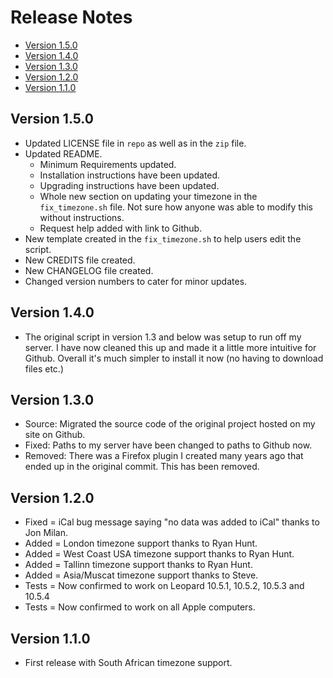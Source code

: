 # Release Notes
<!-- MarkdownTOC -->

- [Version 1.5.0](#version-150)
- [Version 1.4.0](#version-140)
- [Version 1.3.0](#version-130)
- [Version 1.2.0](#version-120)
- [Version 1.1.0](#version-110)

<!-- /MarkdownTOC -->

## Version 1.5.0
- Updated LICENSE file in `repo` as well as in the `zip` file.
- Updated README.
    + Minimum Requirements updated.
    + Installation instructions have been updated.
    + Upgrading instructions have been updated.
    + Whole new section on updating your timezone in the `fix_timezone.sh` file. Not sure how anyone was able to modify this without instructions.
    + Request help added with link to Github.
- New template created in the `fix_timezone.sh` to help users edit the script.
- New CREDITS file created.
- New CHANGELOG file created.
- Changed version numbers to cater for minor updates.

## Version 1.4.0
- The original script in version 1.3 and below was setup to run off my server. I have now cleaned this up and made it a little more intuitive for Github. Overall it's much simpler to install it now (no having to download files etc.)

## Version 1.3.0
- Source: Migrated the source code of the original project hosted on my site on Github. 
- Fixed: Paths to my server have been changed to paths to Github now.
- Removed: There was a Firefox plugin I created many years ago that ended up in the original commit. This has been removed.

## Version 1.2.0
- Fixed = iCal bug message saying "no data was added to iCal" thanks to Jon Milan.
- Added = London timezone support thanks to Ryan Hunt.
- Added = West Coast USA timezone support thanks to Ryan Hunt.
- Added = Tallinn timezone support thanks to Ryan Hunt.
- Added = Asia/Muscat timezone support thanks to Steve.
- Tests = Now confirmed to work on Leopard 10.5.1, 10.5.2, 10.5.3 and 10.5.4
- Tests = Now confirmed to work on all Apple computers.

## Version 1.1.0
- First release with South African timezone support.